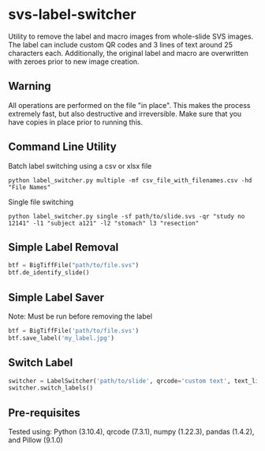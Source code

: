 # svs-label-switcher
Utility to remove the label and macro images from whole-slide SVS images. The label can include custom QR codes and 3 lines of text around 25 characters each. Additionally, the original label and macro are overwritten with zeroes prior to new image creation. 

## Warning
All operations are performed on the file "in place". This makes the process extremely fast, but also destructive and irreversible. Make sure that you have copies in place prior to running this.

## Command Line Utility
Batch label switching using a csv or xlsx file
``` shell 
python label_switcher.py multiple -mf csv_file_with_filenames.csv -hd "File Names"
```

Single file switching
```shell
python label_switcher.py single -sf path/to/slide.svs -qr "study no 12141" -l1 "subject a121" -l2 "stomach" l3 "resection"
```
## Simple Label Removal
```python
btf = BigTiffFile("path/to/file.svs")
btf.de_identify_slide()
```

## Simple Label Saver
Note: Must be run before removing the label

```python
btf = BigTiffFile('path/to/file.svs')
btf.save_label('my_label.jpg')
```

## Switch Label
```python
switcher = LabelSwitcher('path/to/slide', qrcode='custom text', text_line1='sample text 1', text_line2='sample text 2', text_line3='sample text 3')
switcher.switch_labels()
```
## Pre-requisites
Tested using: Python (3.10.4), qrcode (7.3.1), numpy (1.22.3), pandas (1.4.2), and Pillow (9.1.0) 